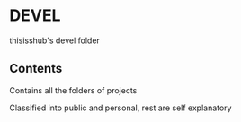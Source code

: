 # DEVEL
thisisshub's devel folder

## Contents
Contains all the folders of projects

Classified into public and personal, 
rest are self explanatory 
